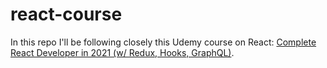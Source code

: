 # react-course
In this repo I'll be following closely this Udemy course on React: [Complete React Developer in 2021 (w/ Redux, Hooks, GraphQL)](https://www.udemy.com/course/complete-react-developer-zero-to-mastery/).


